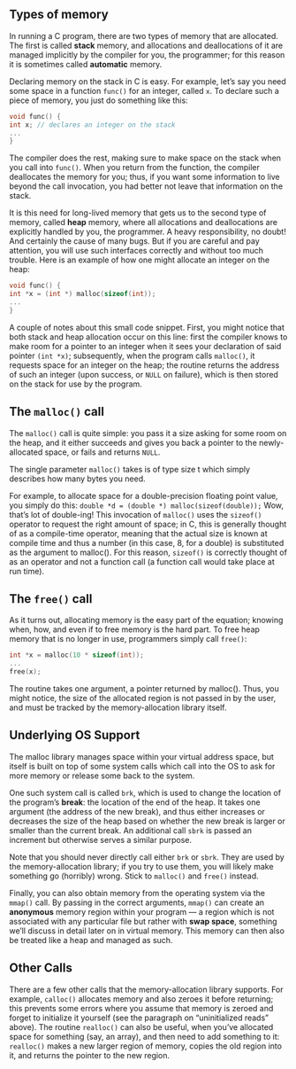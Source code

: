 ## **Types of memory**
In running a C program, there are two types of memory that are allocated. The first is called **stack** memory, and allocations and deallocations of it are managed implicitly by the compiler for you, the programmer; for this reason it is sometimes called **automatic** memory.

Declaring memory on the stack in C is easy. For example, let’s say you need some space in a function `func()` for an integer, called `x`. To declare such a piece of memory, you just do something like this:

```C
void func() {
int x; // declares an integer on the stack
...
}
```

The compiler does the rest, making sure to make space on the stack when you call into `func()`. When you return from the function, the compiler deallocates the memory for you; thus, if you want some information to live beyond the call invocation, you had better not leave that information on the stack.

It is this need for long-lived memory that gets us to the second type of memory, called **heap** memory, where all allocations and deallocations are explicitly handled by you, the programmer. A heavy responsibility, no doubt! And certainly the cause of many bugs. But if you are careful and pay attention, you will use such interfaces correctly and without too much trouble. Here is an example of how one might allocate an integer on the heap:

```C
void func() {
int *x = (int *) malloc(sizeof(int));
...
}
```

A couple of notes about this small code snippet. First, you might notice that both stack and heap allocation occur on this line: first the compiler knows to make room for a pointer to an integer when it sees your declaration of said pointer `(int *x)`; subsequently, when the program
calls `malloc()`, it requests space for an integer on the heap; the routine
returns the address of such an integer (upon success, or `NULL` on failure),
which is then stored on the stack for use by the program.

## **The `malloc()` call**
The `malloc()` call is quite simple: you pass it a size asking for some room on the heap, and it either succeeds and gives you back a pointer to the newly-allocated space, or fails and returns `NULL`.

The single parameter `malloc()` takes is of type size t which simply describes how many bytes you need.

For example, to allocate space for a double-precision floating point value, you simply do this:
`double *d = (double *) malloc(sizeof(double));`
Wow, that’s lot of double-ing! This invocation of `malloc()` uses the `sizeof()` operator to request the right amount of space; in C, this is generally thought of as a compile-time operator, meaning that the actual size is known at compile time and thus a number (in this case, 8, for a
double) is substituted as the argument to malloc(). For this reason, `sizeof()` is correctly thought of as an operator and not a function call (a function call would take place at run time).

## **The `free()` call**
As it turns out, allocating memory is the easy part of the equation; knowing when, how, and even if to free memory is the hard part. To free heap memory that is no longer in use, programmers simply call `free()`:
```C
int *x = malloc(10 * sizeof(int));
...
free(x);
```
The routine takes one argument, a pointer returned by malloc(). Thus, you might notice, the size of the allocated region is not passed in by the user, and must be tracked by the memory-allocation library itself.

## **Underlying OS Support**
The malloc library manages space within your virtual address space, but itself is built
on top of some system calls which call into the OS to ask for more memory or release some back to the system.

One such system call is called `brk`, which is used to change the location of the program’s **break**: the location of the end of the heap. It takes one argument (the address of the new break), and thus either increases or decreases the size of the heap based on whether the new break is larger or smaller than the current break. An additional call `sbrk` is passed an increment but otherwise serves a similar purpose.

Note that you should never directly call either `brk` or `sbrk`. They are used by the memory-allocation library; if you try to use them, you will likely make something go (horribly) wrong. Stick to `malloc()` and `free()` instead.

Finally, you can also obtain memory from the operating system via the `mmap()` call. By passing in the correct arguments, `mmap()` can create an **anonymous** memory region within your program — a region which is not associated with any particular file but rather with **swap space**, something
we’ll discuss in detail later on in virtual memory. This memory can then also be treated like a heap and managed as such.

## **Other Calls**
There are a few other calls that the memory-allocation library supports. For example, `calloc()` allocates memory and also zeroes it before returning; this prevents some errors where you assume that memory is zeroed and forget to initialize it yourself (see the paragraph on “uninitialized reads” above). The routine `realloc()` can also be useful, when you’ve allocated space for something (say, an array), and then need to add something to it: `realloc()` makes a new larger region of memory, copies the old region into it, and returns the pointer to the new region.